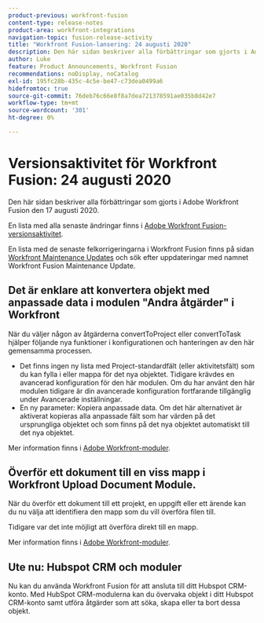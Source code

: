 ```yaml
---
product-previous: workfront-fusion
content-type: release-notes
product-area: workfront-integrations
navigation-topic: fusion-release-activity
title: "Workfront Fusion-lansering: 24 augusti 2020"
description: Den här sidan beskriver alla förbättringar som gjorts i Adobe Workfront Fusion den 17 augusti 2020.
author: Luke
feature: Product Announcements, Workfront Fusion
recommendations: noDisplay, noCatalog
exl-id: 195fc28b-435c-4c5e-be47-c73dea0499a6
hidefromtoc: true
source-git-commit: 76deb76c66e8f8a7dea721378591ae035b8d42e7
workflow-type: tm+mt
source-wordcount: '301'
ht-degree: 0%

---
```


# Versionsaktivitet för Workfront Fusion: 24 augusti 2020

Den här sidan beskriver alla förbättringar som gjorts i Adobe Workfront Fusion den 17 augusti 2020.

En lista med alla senaste ändringar finns i [Adobe Workfront Fusion-versionsaktivitet](../../../../../product-announcements/product-releases/fusion-release-activity/fusion-release-activity.md).

En lista med de senaste felkorrigeringarna i Workfront Fusion finns på sidan [Workfront Maintenance Updates](https://experienceleague.adobe.com/docs/workfront-known-issues/releases/current-updates.html) och sök efter uppdateringar med namnet Workfront Fusion Maintenance Update.

## Det är enklare att konvertera objekt med anpassade data i modulen &quot;Andra åtgärder&quot; i Workfront

När du väljer någon av åtgärderna convertToProject eller convertToTask hjälper följande nya funktioner i konfigurationen och hanteringen av den här gemensamma processen.

* Det finns ingen ny lista med Project-standardfält (eller aktivitetsfält) som du kan fylla i eller mappa för det nya objektet. Tidigare krävdes en avancerad konfiguration för den här modulen. Om du har använt den här modulen tidigare är din avancerade konfiguration fortfarande tillgänglig under Avancerade inställningar.
* En ny parameter: Kopiera anpassade data. Om det här alternativet är aktiverat kopieras alla anpassade fält som har värden på det ursprungliga objektet och som finns på det nya objektet automatiskt till det nya objektet.

Mer information finns i [Adobe Workfront-moduler](../../../../../workfront-fusion/apps-and-their-modules/workfront-modules.md).

## Överför ett dokument till en viss mapp i Workfront Upload Document Module.

När du överför ett dokument till ett projekt, en uppgift eller ett ärende kan du nu välja att identifiera den mapp som du vill överföra filen till.

Tidigare var det inte möjligt att överföra direkt till en mapp.

Mer information finns i [Adobe Workfront-moduler](../../../../../workfront-fusion/apps-and-their-modules/workfront-modules.md).

## Ute nu: Hubspot CRM och moduler

Nu kan du använda Workfront Fusion för att ansluta till ditt Hubspot CRM-konto. Med HubSpot CRM-modulerna kan du övervaka objekt i ditt Hubspot CRM-konto samt utföra åtgärder som att söka, skapa eller ta bort dessa objekt.
